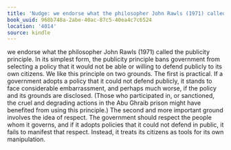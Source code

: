 ```yaml
---
title: 'Nudge: we endorse what the philosopher John Rawls (1971) called the…'
book_uuid: 968b748a-2abe-40ac-87c5-40ea4c7c6524
location: '4014'
source: kindle
---
```


we endorse what the philosopher John Rawls (1971) called the publicity principle. In its simplest form, the publicity principle bans government from selecting a policy that it would not be able or willing to defend publicly to its own citizens. We like this principle on two grounds. The first is practical. If a government adopts a policy that it could not defend publicly, it stands to face considerable embarrassment, and perhaps much worse, if the policy and its grounds are disclosed. (Those who participated in, or sanctioned, the cruel and degrading actions in the Abu Ghraib prison might have benefited from using this principle.) The second and more important ground involves the idea of respect. The government should respect the people whom it governs, and if it adopts policies that it could not defend in public, it fails to manifest that respect. Instead, it treats its citizens as tools for its own manipulation.